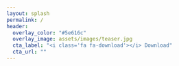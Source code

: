 ```yaml
---
layout: splash
permalink: /
header:
  overlay_color: "#5e616c"
  overlay_image: assets/images/teaser.jpg
  cta_label: "<i class='fa fa-download'></i> Download"
  cta_url: ""
---
```

